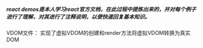 ##### react demos是本人学习react官方文档，在此过程中提炼出来的，并对每个例子进行了理解，对其进行了注释说明，以便快速回复基本知识。

VDOM文件：
实现了虚拟VDOM的创建和render方法将虚拟VDOM转换为真实DOM
